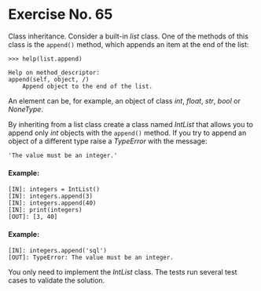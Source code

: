 # Exercise No. 65

Class inheritance. Consider a built-in *list* class. One of the methods of this class is the `append()` method, which appends an item at the end of the list:


    >>> help(list.append)
     
    Help on method_descriptor:
    append(self, object, /)
        Append object to the end of the list.


An element can be, for example, an object of class *int*, *float*, *str*, *bool* or *NoneType*.

By inheriting from a list class create a class named *IntList* that allows you to append only *int* objects with the `append()` method. If you try to append an object of a different type raise a *TypeError* with the message:

`'The value must be an integer.'`


#### Example:


    [IN]: integers = IntList()
    [IN]: integers.append(3)
    [IN]: integers.append(40)
    [IN]: print(integers)
    [OUT]: [3, 40]


#### Example:


    [IN]: integers.append('sql')
    [OUT]: TypeError: The value must be an integer.


You only need to implement the *IntList* class. The tests run several test cases to validate the solution.